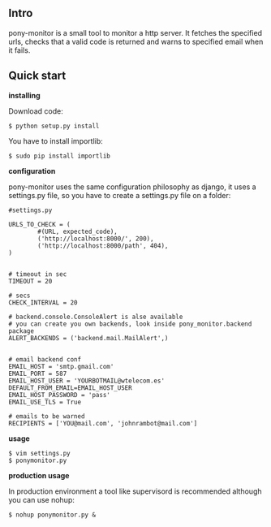 

Intro
-----
pony-monitor is a small tool to monitor a http server. It fetches the specified urls, checks that a valid code is returned and warns to specified email when it fails.

Quick start
-----------


**installing**

Download code:

    $ python setup.py install

You have to install importlib:

    $ sudo pip install importlib

**configuration**

pony-monitor uses the same configuration philosophy as django, it uses a settings.py file, so you have to create a settings.py file on a folder:

    #settings.py

    URLS_TO_CHECK = (
            #(URL, expected_code),
            ('http://localhost:8000/', 200),
            ('http://localhost:8000/path', 404),
    )


    # timeout in sec
    TIMEOUT = 20

    # secs
    CHECK_INTERVAL = 20

    # backend.console.ConsoleAlert is alse available
    # you can create you own backends, look inside pony_monitor.backend package
    ALERT_BACKENDS = ('backend.mail.MailAlert',)


    # email backend conf
    EMAIL_HOST = 'smtp.gmail.com'
    EMAIL_PORT = 587
    EMAIL_HOST_USER = 'YOURBOTMAIL@wtelecom.es'
    DEFAULT_FROM_EMAIL=EMAIL_HOST_USER
    EMAIL_HOST_PASSWORD = 'pass'
    EMAIL_USE_TLS = True

    # emails to be warned 
    RECIPIENTS = ['YOU@mail.com', 'johnrambot@mail.com']


**usage**

    $ vim settings.py
    $ ponymonitor.py

**production usage**

In production environment a tool like supervisord is recommended although you can use nohup:

    $ nohup ponymonitor.py &




